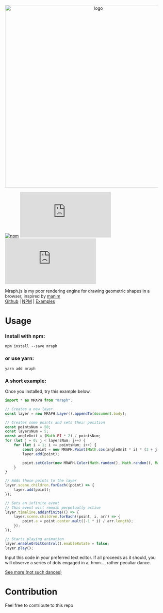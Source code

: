 <div align="center">
    <image src='https://seiyacooper.github.io/Mraph.js/Mraph_logo.png' width="600px" alt='logo'></image>
</div>

[![npm](https://img.shields.io/npm/v/mraph)](https://www.npmjs.com/package/mraph)
[![GitHub](https://img.shields.io/github/license/SeiyaCooper/Mraph.js)](https://github.com/SeiyaCooper/Mraph.js/blob/main/LICENSE)
[![last commit](https://img.shields.io/github/last-commit/SeiyaCooper/Mraph.js)](https://github.com/SeiyaCooper/Mraph.js/commits/main)

Mraph.js is my poor rendering engine for drawing geometric shapes in a browser, inspired by [manim](https://github.com/3b1b/manim)   
[Github](https://github.com/SeiyaCooper/Mraph.js) |
[NPM](https://www.npmjs.com/package/mraph) |
[Examples](https://seiyacooper.github.io/Mraph.js/gallery)

# Usage

### Install with npm:

```shell
npm install --save mraph
```

### or use yarn:

```shell
yarn add mraph
```

### A short example:

Once you installed, try this example below.

```js
import * as MRAPH from "mraph";

// Creates a new layer
const layer = new MRAPH.Layer().appendTo(document.body);

// Creates some points and sets their position
const pointsNum = 50;
const layersNum = 5;
const angleUnit = (Math.PI * 2) / pointsNum;
for (let j = 0; j < layersNum; j++) {
    for (let i = 1; i <= pointsNum; i++) {
        const point = new MRAPH.Point(Math.cos(angleUnit * i) * (3 + j * 2), Math.sin(angleUnit * i) * (3 + j * 2));
        layer.add(point);

        point.setColor(new MRAPH.Color(Math.random(), Math.random(), Math.random()));
    }
}

// Adds those points to the layer
layer.scene.children.forEach((point) => {
    layer.add(point);
});

// Sets an infinite event
// This event will remain perpetually active
layer.timeline.addInfinite(() => {
    layer.scene.children.forEach((point, i, arr) => {
        point.a = point.center.mult((-1 * i) / arr.length);
    });
});

// Starts playing animation
layer.enableOrbitControl().enableRotate = false;
layer.play();
```

Input this code in your preferred text editor.
If all proceeds as it should, you will observe a series of dots engaged in a, hmm..., rather peculiar dance.

[See more (not such dances)](/Mraph.js/gallery)

# Contribution

Feel free to contribute to this repo
